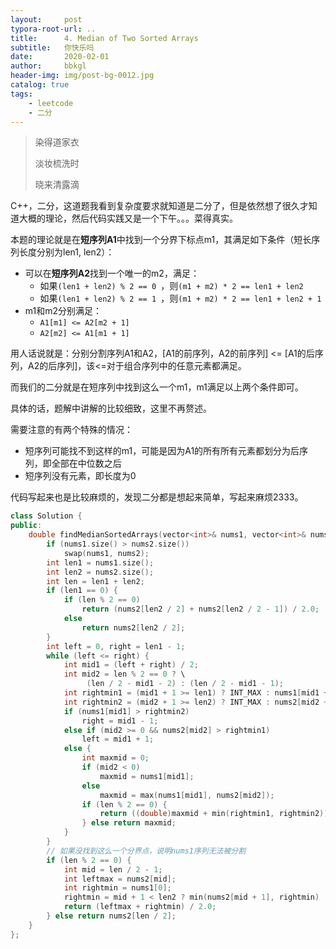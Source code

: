 ```yaml
---
layout:     post
typora-root-url: ..
title:      4. Median of Two Sorted Arrays
subtitle:   你快乐吗
date:       2020-02-01
author:     bbkgl
header-img: img/post-bg-0012.jpg
catalog: true
tags:
    - leetcode
    - 二分
---
```


>染得道家衣
>
>淡妆梳洗时
>
>晓来清露滴

C++，二分，这道题我看到复杂度要求就知道是二分了，但是依然想了很久才知道大概的理论，然后代码实践又是一个下午。。。菜得真实。

本题的理论就是在**短序列A1**中找到一个分界下标点m1，其满足如下条件（短长序列长度分别为len1, len2）：

- 可以在**短序列A2**找到一个唯一的m2，满足：
  - 如果`(len1 + len2) % 2 == 0 `，则`(m1 + m2) * 2 == len1 + len2 `
  - 如果`(len1 + len2) % 2 == 1 `，则`(m1 + m2) * 2 == len1 + len2 + 1 `
- m1和m2分别满足：
  - `A1[m1] <= A2[m2 + 1]`
  - `A2[m2] <= A1[m1 + 1]`

用人话说就是：分别分割序列A1和A2，[A1的前序列，A2的前序列] <= [A1的后序列，A2的后序列]，该<=对于组合序列中的任意元素都满足。

而我们的二分就是在短序列中找到这么一个m1，m1满足以上两个条件即可。

具体的话，题解中讲解的比较细致，这里不再赘述。

需要注意的有两个特殊的情况：

- 短序列可能找不到这样的m1，可能是因为A1的所有所有元素都划分为后序列，即全部在中位数之后
- 短序列没有元素，即长度为0

代码写起来也是比较麻烦的，发现二分都是想起来简单，写起来麻烦2333。

```cpp
class Solution {
public:
    double findMedianSortedArrays(vector<int>& nums1, vector<int>& nums2) {
        if (nums1.size() > nums2.size())
            swap(nums1, nums2);
        int len1 = nums1.size();
        int len2 = nums2.size();
        int len = len1 + len2;
        if (len1 == 0) {
            if (len % 2 == 0)
                return (nums2[len2 / 2] + nums2[len2 / 2 - 1]) / 2.0;
            else
                return nums2[len2 / 2];
        }
        int left = 0, right = len1 - 1;
        while (left <= right) {
            int mid1 = (left + right) / 2;
            int mid2 = len % 2 == 0 ? \
                 (len / 2 - mid1 - 2) : (len / 2 - mid1 - 1);
            int rightmin1 = (mid1 + 1 >= len1) ? INT_MAX : nums1[mid1 + 1];
            int rightmin2 = (mid2 + 1 >= len2) ? INT_MAX : nums2[mid2 + 1];
            if (nums1[mid1] > rightmin2)
                right = mid1 - 1;
            else if (mid2 >= 0 && nums2[mid2] > rightmin1)
                left = mid1 + 1;
            else {
                int maxmid = 0;
                if (mid2 < 0)
                    maxmid = nums1[mid1];
                else
                    maxmid = max(nums1[mid1], nums2[mid2]);
                if (len % 2 == 0) {
                    return ((double)maxmid + min(rightmin1, rightmin2)) / 2;
                } else return maxmid;
            }
        }
        // 如果没找到这么一个分界点，说明nums1序列无法被分割
        if (len % 2 == 0) {
            int mid = len / 2 - 1;
            int leftmax = nums2[mid];
            int rightmin = nums1[0];
            rightmin = mid + 1 < len2 ? min(nums2[mid + 1], rightmin) : rightmin;
            return (leftmax + rightmin) / 2.0;
        } else return nums2[len / 2];
    }
};
```


